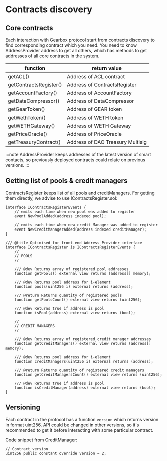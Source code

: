 # Contracts discovery 

## Core contracts
Each interaction with Gearbox protocol start from contracts discovery to find corresponding contract which you need. 
You need to know AddressProvider address to get all others, which has methods to get addresses of all core contracts 
in the system.

| function                | return value                     | 
| ----------------------- | -------------------------------- |
| getACL()                | Address of ACL contract          |
| getContractsRegister()  | Address of ContractsRegister     |
| getAccountFactory()     | Address of AccountFactory        |
| getDataCompressor()     | Address of DataCompressor        |
| getGearToken()          | Address of GEAR token            |
| getWethToken()          | Address of WETH token            |
| getWETHGateway()        | Address of WETH Gateway          |
| getPriceOracle()        | Address of PriceOracle           |
| getTreasuryContract()   | Address of DAO Treasury Multisig |

   
:::note
AddressProvider keeps addresses of the latest version of smart contacts, so previously deployed contracts could relate on 
previous versions.
:::


## Getting list of pools & credit managers
ContractsRegister keeps list of all pools and creditManagers. For getting them directly, we advise to use IContractsRegister.sol:

```solidity
interface IContractsRegisterEvents {
    // emits each time when new pool was added to register
    event NewPoolAdded(address indexed pool);

    // emits each time when new credit Manager was added to register
    event NewCreditManagerAdded(address indexed creditManager);
}

/// @title Optimised for front-end Address Provider interface
interface IContractsRegister is IContractsRegisterEvents {
    //
    // POOLS
    //

    /// @dev Returns array of registered pool addresses
    function getPools() external view returns (address[] memory);

    /// @dev Returns pool address for i-element
    function pools(uint256 i) external returns (address);

    /// @return Returns quantity of registered pools
    function getPoolsCount() external view returns (uint256);

    /// @dev Returns true if address is pool
    function isPool(address) external view returns (bool);

    //
    // CREDIT MANAGERS
    //

    /// @dev Returns array of registered credit manager addresses
    function getCreditManagers() external view returns (address[] memory);

    /// @dev Returns pool address for i-element
    function creditManagers(uint256 i) external returns (address);

    /// @return Returns quantity of registered credit managers
    function getCreditManagersCount() external view returns (uint256);

    /// @dev Returns true if address is pool
    function isCreditManager(address) external view returns (bool);
}
```

## Versioning
Each contract in the protocol has a function `version` which returns version in format uint256. 
API could be changed in other versions, so it's recommended to get it before interacting with 
some particular contract.

Code snippet from CreditManager:
```solidity
// Contract version
uint256 public constant override version = 2;
```